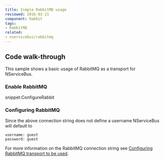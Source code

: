 ```yaml
---
title: Simple RabbitMQ usage
reviewed: 2016-03-21
component: Rabbit
tags:
- RabbitMQ
related:
- nservicebus/rabbitmq
---
```



## Code walk-through

This sample shows a basic usage of RabbitMQ as a transport for NServiceBus.


### Enable RabbitMQ

snippet:ConfigureRabbit


### Configuring RabbitMQ

Since the above connection string does not define a username NServiceBus will default to

```no-highlight
username: guest
password: guest
```

For more information on the RabbitMQ connection string see [Configuring RabbitMQ transport to be used](/nservicebus/rabbitmq/configuration-api.md).